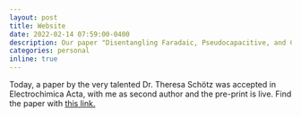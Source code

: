 ```yaml
---
layout: post
title: Website
date: 2022-02-14 07:59:00-0400
description: Our paper "Disentangling Faradaic, Pseudocapacitive, and Capacitive Charge Storage: A Tutorial for the Characterization of Batteries, Supercapacitors, and Hybrid Systems" has been published!
categories: personal
inline: true
---
```

Today, a paper by the very talented Dr. Theresa Schötz was accepted in Electrochimica Acta, with me as second author and the pre-print is live. Find the paper with [this link.](10.1016/j.electacta.2022.140072)
